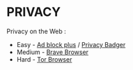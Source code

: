 # PRIVACY

Privacy on the Web :

* Easy - [Ad block plus](https://adblockplus.org/) / [Privacy Badger](https://chrome.google.com/webstore/detail/privacy-badger/pkehgijcmpdhfbdbbnkijodmdjhbjlgp?hl=en-US)
* Medium - [Brave Browser](https://brave.com/)
* Hard - [Tor Browser](https://www.torproject.org/projects/torbrowser.html.en)
